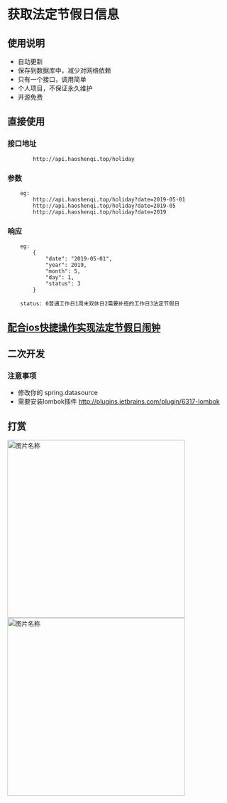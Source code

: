 # 获取法定节假日信息

## 使用说明

* 自动更新
* 保存到数据库中，减少对网络依赖
* 只有一个接口，调用简单
* 个人项目，不保证永久维护
* 开源免费

## 直接使用

### 接口地址

            http://api.haoshenqi.top/holiday

### 参数

        eg:
            http://api.haoshenqi.top/holiday?date=2019-05-01
            http://api.haoshenqi.top/holiday?date=2019-05
            http://api.haoshenqi.top/holiday?date=2019

### 响应

        eg:
            {
                "date": "2019-05-01",
                "year": 2019,
                "month": 5,
                "day": 1,
                "status": 3
            }

        status: 0普通工作日1周末双休日2需要补班的工作日3法定节假日
        
## [配合ios快捷操作实现法定节假日闹钟](https://github.com/Haoshenqi0123/holiday/wiki/%E6%94%AF%E6%8C%81IOS%E6%B3%95%E5%AE%9A%E8%8A%82%E5%81%87%E6%97%A5%E9%97%B9%E9%92%9F)

## 二次开发

### 注意事项

* 修改你的 spring.datasource
* 需要安装lombok插件 http://plugins.jetbrains.com/plugin/6317-lombok

## 打赏

<img src="https://blog.babyrabbit.cn/upload/2020/06/o2289uu71cjtdohch4uu7vcmae.jpg" width = "400" height = "400" alt="图片名称" align=center>

<img src="https://blog.babyrabbit.cn/upload/2020/05/41cguoniu4gi4okrt4j57cvkk8.jpg" width = "400" height = "400" alt="图片名称" align=center>
